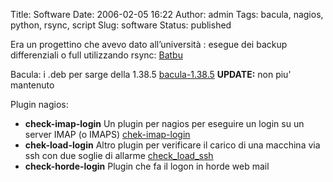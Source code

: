 Title: Software
Date: 2006-02-05 16:22
Author: admin
Tags: bacula, nagios, python, rsync, script
Slug: software
Status: published

Era un progettino che avevo dato all’università : esegue dei backup
differenziali o full utilizzando rsync:
[Batbu](https://github.com/pbertera/junk/tree/master/batbu)

Bacula: i .deb per sarge della 1.38.5
[bacula-1.38.5](http://www.bertera.it/software/bacula-1.38.5/) **UPDATE:** non piu' mantenuto

Plugin nagios:

* **check-imap-login** Un plugin per nagios per eseguire un login su un server IMAP (o IMAPS)
[chek-imap-login](https://github.com/pbertera/junk/blob/master/nagios-stuff/check_imap_login)
* **chek-load-login** Altro plugin per verificare il carico di una macchina via ssh con due
soglie di allarme [check_load_ssh](https://github.com/pbertera/junk/blob/master/nagios-stuff/check_load_ssh)
* **check-horde-login** Plugin che fa il logon in horde web mail
